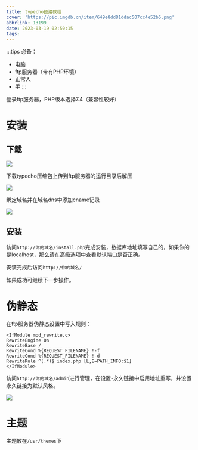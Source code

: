 ```yaml
---
title: typecho搭建教程
cover: 'https://pic.imgdb.cn/item/649e8dd81ddac507cc4e52b6.png'
abbrlink: 13199
date: 2023-03-19 02:50:15
tags:
---
```

:::tips
必备：

- 电脑
- ftp服务器（带有PHP环境）
- 正常人
- 手
:::

登录ftp服务器，PHP版本选择7.4（兼容性较好）

# 安装

## 下载

![](https://pic.imgdb.cn/item/641e4a12a682492fccebb30c.jpgKv)

下载typecho压缩包上传到ftp服务器的运行目录后解压

![](https://pic.imgdb.cn/item/641e4aa1a682492fccec6a00.jpg)

绑定域名并在域名dns中添加cname记录

![](https://pic.imgdb.cn/item/641e4af9a682492fccecdfa4.jpg)

## 安装

访问`http://你的域名/install.php`完成安装，数据库地址填写自己的，如果你的是localhost，那么请在高级选项中查看默认端口是否正确。

安装完成后访问`http://你的域名/`

如果成功可继续下一步操作。

# 伪静态

在ftp服务器伪静态设置中写入规则：

```htaness
<IfModule mod_rewrite.c>
RewriteEngine On
RewriteBase /
RewriteCond %{REQUEST_FILENAME} !-f
RewriteCond %{REQUEST_FILENAME} !-d
RewriteRule ^(.*)$ index.php [L,E=PATH_INFO:$1]
</IfModule>
```

访问`http://你的域名/admin`进行管理，在设置-永久链接中启用地址重写，并设置永久链接为默认风格。

![](https://pic.imgdb.cn/item/641e4cdea682492fccef4803.jpg)

# 主题

主题放在`/usr/themes`下